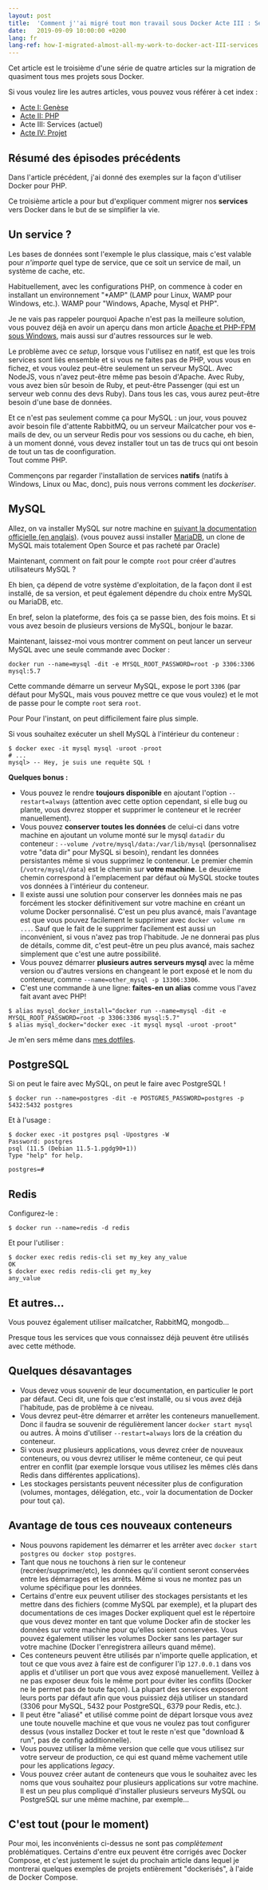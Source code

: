 ```yaml
---
layout: post
title:  'Comment j''ai migré tout mon travail sous Docker Acte III : Services'
date:   2019-09-09 10:00:00 +0200
lang: fr
lang-ref: how-I-migrated-almost-all-my-work-to-docker-act-III-services
---
```


Cet article est le troisième d'une série de quatre articles sur la migration de quasiment tous mes projets sous Docker.

Si vous voulez lire les autres articles, vous pouvez vous référer à cet index :

* [Acte I: Genèse](/fr/2019/08/26/comment-j-ai-migre-tout-mon-travail-sous-docker-acte-I-genese.html)
* [Acte II: PHP](/fr/2019/09/02/comment-j-ai-migre-tout-mon-travail-sous-docker-acte-II-php.html)
* Acte III: Services (actuel)
* [Acte IV: Projet](/fr/2019/09/16/comment-j-ai-migre-tout-mon-travail-sous-docker-acte-IV-compose)

## Résumé des épisodes précédents

Dans l'article précédent, j'ai donné des exemples sur la façon d'utiliser Docker pour PHP.

Ce troisième article a pour but d'expliquer comment migrer nos **services** vers Docker dans le but de se simplifier la vie.

## Un service ?

Les bases de données sont l'exemple le plus classique, mais c'est valable pour _n'importe_ quel type de service, que ce soit un service de mail, un système de cache, etc.

Habituellement, avec les configurations PHP, on commence à coder en installant un environnement "*AMP" (LAMP pour Linux, WAMP pour Windows, etc.). WAMP pour "Windows, Apache, Mysql et PHP".

Je ne vais pas rappeler pourquoi Apache n'est pas la meilleure solution, vous pouvez déjà en avoir un aperçu dans mon article [Apache et PHP-FPM sous Windows](/fr/2017/11/11/apache-et-php-fpm-sous-windows.html), mais aussi sur d'autres ressources sur le web.

Le problème avec ce _setup_, lorsque vous l'utilisez en natif, est que les trois services sont liés ensemble et si vous ne faites pas de PHP, vous vous en fichez, et vous voulez peut-être seulement un serveur MySQL. Avec NodeJS, vous n'avez peut-être même pas besoin d'Apache. Avec Ruby, vous avez bien sûr besoin de Ruby, et peut-être Passenger (qui est un serveur web connu des devs Ruby). Dans tous les cas, vous aurez peut-être besoin d'une base de données.

Et ce n'est pas seulement comme ça pour MySQL : un jour, vous pouvez avoir besoin file d'attente RabbitMQ, ou un serveur Mailcatcher pour vos e-mails de dev, ou un serveur Redis pour vos sessions ou du cache, eh bien, à un moment donné, vous devez installer tout un tas de trucs qui ont besoin de tout un tas de coonfiguration.<br>
Tout comme PHP.

Commençons par regarder l'installation de services **natifs** (natifs à Windows, Linux ou Mac, donc), puis nous verrons comment les _dockeriser_.

## MySQL

Allez, on va installer MySQL sur notre machine en [suivant la documentation officielle (en anglais)](https://dev.mysql.com/downloads/mysql/). (vous pouvez aussi installer [MariaDB](https://mariadb.org/download/), un clone de MySQL mais totalement Open Source et pas racheté par Oracle) 

Maintenant, comment on fait pour le compte `root` pour créer d'autres utilisateurs MySQL ?

Eh bien, ça dépend de votre système d'exploitation, de la façon dont il est installé, de sa version, et peut également dépendre du choix entre MySQL ou MariaDB, etc.

En bref, selon la plateforme, des fois ça se passe bien, des fois moins. Et si vous avez besoin de plusieurs versions de MySQL, bonjour le bazar.

Maintenant, laissez-moi vous montrer comment on peut lancer un serveur MySQL avec une seule commande avec Docker :

```
docker run --name=mysql -dit -e MYSQL_ROOT_PASSWORD=root -p 3306:3306 mysql:5.7
```

Cette commande démarre un serveur MySQL, expose le port `3306` (par défaut pour MySQL, mais vous pouvez mettre ce que vous voulez) et le mot de passe pour le compte `root` sera `root`.

Pour Pour l'instant, on peut difficilement faire plus simple.

Si vous souhaitez exécuter un shell MySQL à l'intérieur du conteneur :

```
$ docker exec -it mysql mysql -uroot -proot
# ...
mysql> -- Hey, je suis une requête SQL !
```

**Quelques bonus :**

* Vous pouvez le rendre **toujours disponible** en ajoutant l'option `--restart=always` (attention avec cette option cependant, si elle bug ou plante, vous devrez stopper et supprimer le conteneur et le recréer manuellement).
* Vous pouvez **conserver toutes les données** de celui-ci dans votre machine en ajoutant un volume monté sur le mysql `datadir` du conteneur : `--volume /votre/mysql/data:/var/lib/mysql` (personnalisez votre "data dir" pour MySQL si besoin), rendant les données persistantes même si vous supprimez le conteneur. Le premier chemin (`/votre/mysql/data`) est le chemin sur **votre machine**. Le deuxième chemin correspond à l'emplacement par défaut où MySQL stocke toutes vos données à l'intérieur du conteneur.
* Il existe aussi une solution pour conserver les données mais ne pas forcément les stocker définitivement sur votre machine en créant un volume Docker personnalisé. C'est un peu plus avancé, mais l'avantage est que vous pouvez facilement le supprimer avec `docker volume rm ...`. Sauf que le fait de le supprimer facilement est aussi un inconvénient, si vous n'avez pas trop l'habitude. Je ne donnerai pas plus de détails, comme dit, c'est peut-être un peu plus avancé, mais sachez simplement que c'est une autre possibilité.
* Vous pouvez démarrer **plusieurs autres serveurs mysql** avec la même version ou d'autres versions en changeant le port exposé et le nom du conteneur, comme `--name=other_mysql -p 13306:3306`.
* C'est une commande à une ligne: **faites-en un alias** comme vous l'avez fait avant avec PHP!

```
$ alias mysql_docker_install="docker run --name=mysql -dit -e MYSQL_ROOT_PASSWORD=root -p 3306:3306 mysql:5.7"
$ alias mysql_docker="docker exec -it mysql mysql -uroot -proot"
```

Je m'en sers même dans [mes dotfiles](https://github.com/Pierstoval/dotfiles/blob/master/bin/mysqldocker).

## PostgreSQL

Si on peut le faire avec MySQL, on peut le faire avec PostgreSQL !

```
$ docker run --name=postgres -dit -e POSTGRES_PASSWORD=postgres -p 5432:5432 postgres
```

Et à l'usage :

```
$ docker exec -it postgres psql -Upostgres -W
Password: postgres
psql (11.5 (Debian 11.5-1.pgdg90+1))
Type "help" for help.

postgres=#
```

## Redis

Configurez-le :

```
$ docker run --name=redis -d redis
```

Et pour l'utiliser :

```
$ docker exec redis redis-cli set my_key any_value
OK
$ docker exec redis redis-cli get my_key
any_value
```

## Et autres...

Vous pouvez également utiliser mailcatcher, RabbitMQ, mongodb...

Presque tous les services que vous connaissez déjà peuvent être utilisés avec cette méthode.

## Quelques désavantages

* Vous devez vous souvenir de leur documentation, en particulier le port par défaut. Ceci dit, une fois que c'est installé, ou si vous avez déjà l'habitude, pas de problème à ce niveau.
* Vous devrez peut-être démarrer et arrêter les conteneurs manuellement. Donc il faudra se souvenir de régulièrement lancer `docker start mysql` ou autres. À moins d'utiliser `--restart=always` lors de la création du conteneur.
* Si vous avez plusieurs applications, vous devrez créer de nouveaux conteneurs, ou vous devrez utiliser le même conteneur, ce qui peut entrer en conflit (par exemple lorsque vous utilisez les mêmes clés dans Redis dans différentes applications).
* Les stockages persistants peuvent nécessiter plus de configuration (volumes, montages, délégation, etc., voir la documentation de Docker pour tout ça).

## Avantage de tous ces nouveaux conteneurs

* Nous pouvons rapidement les démarrer et les arrêter avec `docker start postgres` ou` docker stop postgres`.
* Tant que nous ne touchons à rien sur le conteneur (recréer/supprimer/etc), les données qu'il contient seront conservées entre les démarrages et les arrêts. Même si vous ne montez pas un volume spécifique pour les données.
* Certains d'entre eux peuvent utiliser des stockages persistants et les mettre dans des fichiers (comme MySQL par exemple), et la plupart des documentations de ces images Docker expliquent quel est le répertoire que vous devez monter en tant que volume Docker afin de stocker les données sur votre machine pour qu'elles soient conservées. Vous pouvez également utiliser les volumes Docker sans les partager sur votre machine (Docker l'enregistrera ailleurs quand même).
* Ces conteneurs peuvent être utilisés par n'importe quelle application, et tout ce que vous avez à faire est de configurer l'ip `127.0.0.1` dans vos applis et d'utiliser un port que vous avez exposé manuellement. Veillez à ne pas exposer deux fois le même port pour éviter les conflits (Docker ne le permet pas de toute façon). La plupart des services exposeront leurs ports par défaut afin que vous puissiez déjà utiliser un standard (3306 pour MySQL, 5432 pour PostgreSQL, 6379 pour Redis, etc.).
* Il peut être "aliasé" et utilisé comme point de départ lorsque vous avez une toute nouvelle machine et que vous ne voulez pas tout configurer dessus (vous installez Docker et tout le reste n'est que "download & run", pas de config additionnelle).
* Vous pouvez utiliser la même version que celle que vous utilisez sur votre serveur de production, ce qui est quand même vachement utile pour les applications _legacy_.
* Vous pouvez créer autant de conteneurs que vous le souhaitez avec les noms que vous souhaitez pour plusieurs applications sur votre machine. Il est un peu plus compliqué d'installer plusieurs serveurs MySQL ou PostgreSQL sur une même machine, par exemple...

## C'est tout (pour le moment)

Pour moi, les inconvénients ci-dessus ne sont pas _complètement_ problématiques. Certains d'entre eux peuvent être corrigés avec Docker Compose, et c'est justement le sujet du prochain article dans lequel je montrerai quelques exemples de projets entièrement "dockerisés", à l'aide de Docker Compose.
